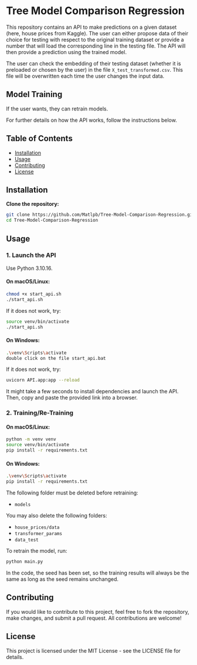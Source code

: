 # Tree Model Comparison Regression

This repository contains an API to make predictions on a given dataset (here, house prices from Kaggle). The user can either propose data of their choice for testing with respect to the original training dataset or provide a number that will load the corresponding line in the testing file. The API will then provide a prediction using the trained model.

The user can check the embedding of their testing dataset (whether it is preloaded or chosen by the user) in the file `X_test_transformed.csv`. This file will be overwritten each time the user changes the input data.

## Model Training
If the user wants, they can retrain models.

For further details on how the API works, follow the instructions below.

## Table of Contents
- [Installation](#installation)
- [Usage](#usage)
- [Contributing](#contributing)
- [License](#license)

## Installation

**Clone the repository:**

```bash
git clone https://github.com/Matlpb/Tree-Model-Comparison-Regression.git
cd Tree-Model-Comparison-Regression
```

## Usage

### 1. Launch the API

Use Python 3.10.16.

#### On macOS/Linux:

```bash
chmod +x start_api.sh
./start_api.sh
```

If it does not work, try:

```bash
source venv/bin/activate
./start_api.sh
```

#### On Windows:

```bash
.\venv\Scripts\activate
double click on the file start_api.bat
```

If it does not work, try:

```bash
uvicorn API.app:app --reload
```

It might take a few seconds to install dependencies and launch the API. Then, copy and paste the provided link into a browser.

### 2. Training/Re-Training

#### On macOS/Linux:

```bash
python -m venv venv
source venv/bin/activate
pip install -r requirements.txt
```

#### On Windows:

```bash
.\venv\Scripts\activate
pip install -r requirements.txt
```

The following folder must be deleted before retraining:

- `models`

You may also delete the following folders:

- `house_prices/data`
- `transformer_params`
- `data_test`

To retrain the model, run:

```bash
python main.py
```

In the code, the seed has been set, so the training results will always be the same as long as the seed remains unchanged.

## Contributing
If you would like to contribute to this project, feel free to fork the repository, make changes, and submit a pull request. All contributions are welcome!

## License
This project is licensed under the MIT License - see the LICENSE file for details.

